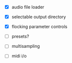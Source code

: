 
- [x] audio file loader
- [x] selectable output directory
- [x] flocking parameter controls
- [ ] presets?
- [ ] multisampling
- [ ] midi i/o

